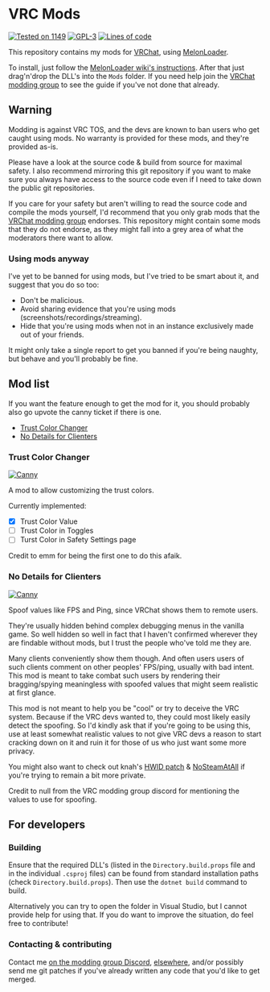 # VRC Mods<!-- omit in toc -->

[![Tested on 1149](https://img.shields.io/badge/Build-1149-brightgreen?style=flat&logo=steam)](https://store.steampowered.com/app/438100/VRChat/)
[![GPL-3](https://img.shields.io/badge/license-GPL--3-black?style=flat&logo=open-source-initiative)](https://tldrlegal.com/license/gnu-general-public-license-v3-(gpl-3))
[![Lines of code](https://img.shields.io/tokei/lines/git.ljoonal.xyz/ljoonal/VRC-Mods?label=lines&style=flat&logo=C-Sharp)](https://vrc.ljoonal.xyz)

This repository contains my mods for [VRChat](https://store.steampowered.com/app/438100/VRChat/), using [MelonLoader](https://github.com/LavaGang/MelonLoader).

To install, just follow the [MelonLoader wiki's instructions](https://melonwiki.xyz/#/README).
After that just drag'n'drop the DLL's into the `Mods` folder.
If you need help join the [VRChat modding group][VRCMG] to see the guide if you've not done that already.

## Warning<!-- omit in toc -->

Modding is against VRC TOS, and the devs are known to ban users who get caught using mods.
No warranty is provided for these mods, and they're provided as-is.

Please have a look at the source code & build from source for maximal safety.
I also recommend mirroring this git repository if you want to make sure you always have access to the source code even if I need to take down the public git repositories.

If you care for your safety but aren't willing to read the source code and compile the mods yourself, I'd recommend that you only grab mods that the [VRChat modding group][VRCMG] endorses.
This repository might contain some mods that they do not endorse, as they might fall into a grey area of what the moderators there want to allow.

### Using mods anyway<!-- omit in toc -->

I've yet to be banned for using mods, but I've tried to be smart about it, and suggest that you do so too:

- Don't be malicious.
- Avoid sharing evidence that you're using mods (screenshots/recordings/streaming).
- Hide that you're using mods when not in an instance exclusively made out of your friends.

It might only take a single report to get you banned if you're being naughty, but behave and you'll probably be fine.

## Mod list<!-- omit in toc -->

If you want the feature enough to get the mod for it, you should probably also go upvote the canny ticket if there is one.

- [Trust Color Changer](#trust-color-changer)
- [No Details for Clienters](#no-details-for-clienters)

### Trust Color Changer

[![Canny][CannyBadge]](https://feedback.vrchat.com/feature-requests/p/custom-colors)

A mod to allow customizing the trust colors.

Currently implemented:

- [x] Trust Color Value
- [ ] Trust Color in Toggles
- [ ] Turst Color in Safety Settings page

Credit to emm for being the first one to do this afaik.

### No Details for Clienters

[![Canny][CannyBadge]](https://feedback.vrchat.com/bug-reports/p/security-users-of-modified-clients-can-see-my-ping-and-fps)

Spoof values like FPS and Ping, since VRChat shows them to remote users.

They're usually hidden behind complex debugging menus in the vanilla game.
So well hidden so well in fact that I haven't confirmed wherever they are findable without mods, but I trust the people who've told me they are.

Many clients conveniently show them though.
And often users users of such clients comment on other peoples' FPS/ping, usually with bad intent.
This mod is meant to take combat such users by rendering their bragging/spying meaningless with spoofed values that might seem realistic at first glance.

This mod is not meant to help you be "cool" or try to deceive the VRC system.
Because if the VRC devs wanted to, they could most likely easily detect the spoofing.
So I'd kindly ask that if you're going to be using this, use at least somewhat realistic values to not give VRC devs a reason to start cracking down on it and ruin it for those of us who just want some more privacy.

You might also want to check out knah's [HWID patch](https://github.com/knah/ML-UniversalMods#hwidpatch) & [NoSteamAtAll](https://github.com/knah/ML-UniversalMods#nosteamatall) if you're trying to remain a bit more private.

Credit to null from the VRC modding group discord for mentioning the values to use for spoofing.

## For developers<!-- omit in toc -->

### Building<!-- omit in toc -->

Ensure that the required DLL's (listed in the `Directory.build.props` file and in the individual `.csproj` files) can be found from standard installation paths (check `Directory.build.props`).
Then use the `dotnet build` command to build.

Alternatively you can try to open the folder in Visual Studio, but I cannot provide help for using that.
If you do want to improve the situation, do feel free to contribute!

### Contacting & contributing<!-- omit in toc -->

Contact me [on the modding group Discord][VRCMG], [elsewhere](https://ljoonal.xyz/contact), and/or possibly send me git patches if you've already written any code that you'd like to get merged.

[VRCMG]: https://discord.gg/7EQCmgrUnH
[CannyBadge]: https://img.shields.io/badge/canny-ticket-pink?style=flat&logo=trello
